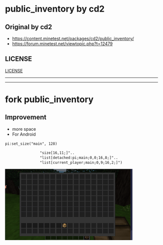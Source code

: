 # public_inventory by cd2
## Original by cd2
* https://content.minetest.net/packages/cd2/public_inventory/
* https://forum.minetest.net/viewtopic.php?t=12479

## LICENSE
[LICENSE](/LICENSE)


---
---

# fork public_inventory 
## Improvement
* more space
* For Android
```
pi:set_size("main", 128)
```

```
				"size[16,11;]"..
				"list[detached:pi;main;0,0;16,8;]"..
				"list[current_player;main;0,9;16,2;]")
```

![](/screenshot.png)
